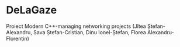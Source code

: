 # DeLaGaze
Proiect Modern C++-managing networking projects (Jîtea Ștefan-Alexandru, Sava Ștefan-Cristian, Dinu Ionel-Ștefan, Florea Alexandru-Florentin)
